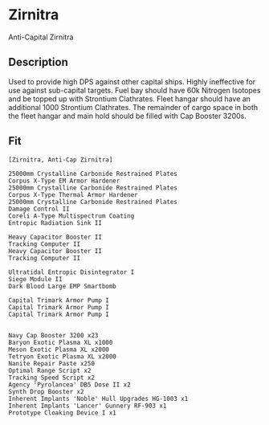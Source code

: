 # Zirnitra

Anti-Capital Zirnitra

## Description

Used to provide high DPS against other capital ships.  Highly ineffective for use against sub-capital targets.  Fuel bay should have 60k Nitrogen Isotopes and be topped up with Strontium Clathrates. Fleet hangar should have an additional 1000 Strontium Clathrates.  The remainder of cargo space in both the fleet hangar and main hold should be filled with Cap Booster 3200s.

## Fit

```
[Zirnitra, Anti-Cap Zirnitra]

25000mm Crystalline Carbonide Restrained Plates
Corpus X-Type EM Armor Hardener
25000mm Crystalline Carbonide Restrained Plates
Corpus X-Type Thermal Armor Hardener
25000mm Crystalline Carbonide Restrained Plates
Damage Control II
Coreli A-Type Multispectrum Coating
Entropic Radiation Sink II

Heavy Capacitor Booster II
Tracking Computer II
Heavy Capacitor Booster II
Tracking Computer II

Ultratidal Entropic Disintegrator I
Siege Module II
Dark Blood Large EMP Smartbomb

Capital Trimark Armor Pump I
Capital Trimark Armor Pump I
Capital Trimark Armor Pump I


Navy Cap Booster 3200 x23
Baryon Exotic Plasma XL x1000
Meson Exotic Plasma XL x2000
Tetryon Exotic Plasma XL x2000
Nanite Repair Paste x250
Optimal Range Script x2
Tracking Speed Script x2
Agency 'Pyrolancea' DB5 Dose II x2
Synth Drop Booster x2
Inherent Implants 'Noble' Hull Upgrades HG-1003 x1
Inherent Implants 'Lancer' Gunnery RF-903 x1
Prototype Cloaking Device I x1
```
